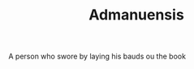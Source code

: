 ---
title: Admanuensis
letter: A
permalink: "/definitions/admanuensis.html"
body: A person who swore by laying his bauds ou the book
published_at: '2018-07-07'
source: Black's Law Dictionary
layout: post
---